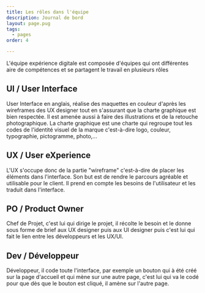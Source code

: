 ```yaml
---
title: Les rôles dans l'équipe
description: Journal de bord
layout: page.pug
tags:
  - pages
order: 4

---
```


L'équipe expérience digitale est composée d'équipes qui ont différentes aire de compétences et se partagent le travail en plusieurs rôles


## UI / User Interface
User Interface en anglais, réalise des maquettes en couleur d'après les wireframes des UX designer tout en s'assurant que la charte graphique est bien respectée. Il est amenée aussi à faire des illustrations et de la retouche photographique.
La charte graphique est une charte qui regroupe tout les codes de l'identité visuel de la marque c'est-à-dire logo, couleur, typographie, pictogramme, photo,...


## UX / User eXperience
L'UX s'occupe donc de la partie "wireframe" c'est-à-dire de placer les éléments dans l'interface. Son but est de rendre le parcours agréable et utilisable pour le client. Il prend en compte les besoins de l'utilisateur et les traduit dans l'interface.

## PO / Product Owner
Chef de Projet, c'est lui qui dirige le projet, il récolte le besoin et le donne sous forme de brief aux UX designer puis aux UI designer puis c'est lui qui fait le lien entre les développeurs et les UX/UI.

## Dev / Développeur
Développeur, il code toute l'interface, par exemple un bouton qui à été créé sur la page d'accueil et qui mène sur une autre page, c'est lui qui va le codé pour que dès que le bouton est cliqué, il amène sur l'autre page.
